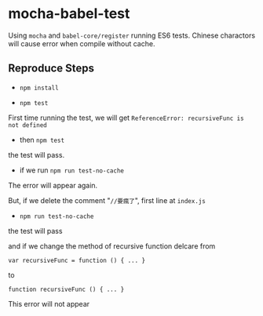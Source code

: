 # mocha-babel-test

Using `mocha` and `babel-core/register` running ES6 tests.
Chinese charactors will cause error when compile without cache.

## Reproduce Steps

* `npm install`

* `npm test`

First time running the test, we will get `ReferenceError: recursiveFunc is not defined`

* then `npm test`

the test will pass.

* if we run `npm run test-no-cache`

The error will appear again.

But, if we delete the comment "`//要瘋了`", first line at `index.js`

* `npm run test-no-cache`

the test will pass

and if we change the method of recursive function delcare from

`var recursiveFunc = function () { ... }`

to

`function recursiveFunc () { ... }`

This error will not appear
